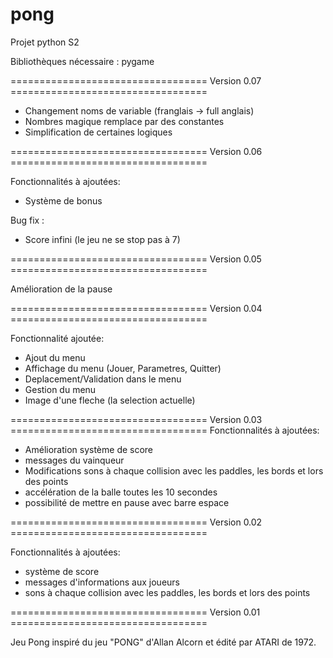 # pong
Projet python S2

Bibliothèques nécessaire : pygame

================================== Version 0.07 ==================================

- Changement noms de variable (franglais -> full anglais)
- Nombres magique remplace par des constantes
- Simplification de certaines logiques

================================== Version 0.06 ==================================

Fonctionnalités à ajoutées: 
- Système de bonus

Bug fix :
- Score infini (le jeu ne se stop pas à 7)

================================== Version 0.05 ==================================

Amélioration de la pause

================================== Version 0.04 ==================================

Fonctionnalité ajoutée: 
- Ajout du menu
- Affichage du menu (Jouer, Parametres, Quitter)
- Deplacement/Validation dans le menu
- Gestion du menu
- Image d'une fleche (la selection actuelle)

================================== Version 0.03 ==================================
Fonctionnalités à ajoutées: 
- Amélioration système de score
- messages du vainqueur
- Modifications sons à chaque collision avec les paddles, les bords et lors des points
- accélération de la balle toutes les 10 secondes
- possibilité de mettre en pause avec barre espace

================================== Version 0.02 ==================================

Fonctionnalités à ajoutées: 
- système de score
- messages d'informations aux joueurs
- sons à chaque collision avec les paddles, les bords et lors des points

 
================================== Version 0.01 ==================================

Jeu Pong inspiré du jeu "PONG" d'Allan Alcorn et édité par ATARI de 1972.



